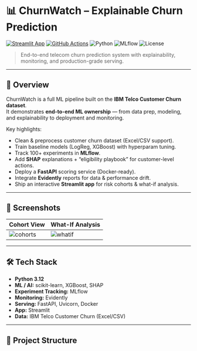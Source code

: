 # 📊 ChurnWatch – Explainable Churn Prediction

[![Streamlit App](https://img.shields.io/badge/Streamlit-Live%20Demo-FF4B4B?logo=streamlit)](https://anav94-churnwatch.streamlit.app)
[![GitHub Actions](https://github.com/anav94/churnwatch/actions/workflows/ci.yml/badge.svg)](https://github.com/anav94/churnwatch/actions)
![Python](https://img.shields.io/badge/Python-3.12-blue?logo=python)
![MLflow](https://img.shields.io/badge/MLflow-Tracking-green)
![License](https://img.shields.io/badge/License-MIT-lightgrey)

> End-to-end telecom churn prediction system with explainability, monitoring, and production-grade serving.

---

## 🚀 Overview

ChurnWatch is a full ML pipeline built on the **IBM Telco Customer Churn dataset**.  
It demonstrates **end-to-end ML ownership** — from data prep, modeling, and explainability to deployment and monitoring.

Key highlights:
- Clean & preprocess customer churn dataset (Excel/CSV support).
- Train baseline models (LogReg, XGBoost) with hyperparam tuning.
- Track 100+ experiments in **MLflow**.
- Add **SHAP** explanations + “eligibility playbook” for customer-level actions.
- Deploy a **FastAPI** scoring service (Docker-ready).
- Integrate **Evidently** reports for data & performance drift.
- Ship an interactive **Streamlit app** for risk cohorts & what-if analysis.

---

## 📸 Screenshots

| Cohort View | What-If Analysis |
|-------------|------------------|
| ![cohorts](docs/img/cohort.png) | ![whatif](docs/img/whatif.png) |

---

## 🛠️ Tech Stack

- **Python 3.12**  
- **ML / AI:** scikit-learn, XGBoost, SHAP  
- **Experiment Tracking:** MLflow  
- **Monitoring:** Evidently  
- **Serving:** FastAPI, Uvicorn, Docker  
- **App:** Streamlit  
- **Data:** IBM Telco Customer Churn (Excel/CSV)  

---

## 📂 Project Structure

